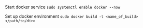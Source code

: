 Start docker service
	`sudo systemctl enable docker --now`

Set up docker environment
	`sudo docker build -t <name_of_build> </path/to/dir>`